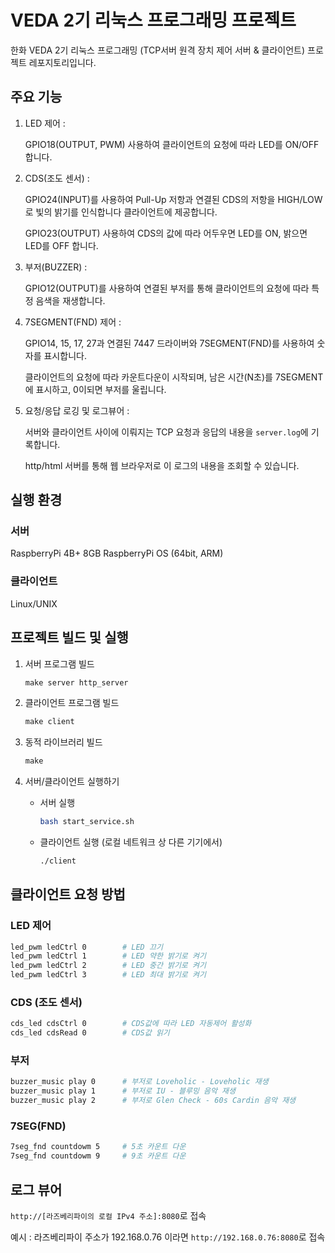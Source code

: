 # VEDA 2기 리눅스 프로그래밍 프로젝트
한화 VEDA 2기 리눅스 프로그래밍 (TCP서버 원격 장치 제어 서버 & 클라이언트) 프로젝트 레포지토리입니다.


## 주요 기능
1. LED 제어 : 

   GPIO18(OUTPUT, PWM) 사용하여 클라이언트의 요청에 따라 LED를 ON/OFF 합니다.
   
2. CDS(조도 센서) :
   
   GPIO24(INPUT)를 사용하여 Pull-Up 저항과 연결된 CDS의 저항을 HIGH/LOW로 빛의 밝기를 인식합니다 클라이언트에 제공합니다.

   GPIO23(OUTPUT) 사용하여 CDS의 값에 따라 어두우면 LED를 ON, 밝으면 LED를 OFF 합니다.

3. 부저(BUZZER) :

   GPIO12(OUTPUT)를 사용하여 연결된 부저를 통해 클라이언트의 요청에 따라 특정 음색을 재생합니다.

4. 7SEGMENT(FND) 제어 :

   GPIO14, 15, 17, 27과 연결된 7447 드라이버와 7SEGMENT(FND)를 사용하여 숫자를 표시합니다.

   클라이언트의 요청에 따라 카운트다운이 시작되며, 남은 시간(N초)를 7SEGMENT에 표시하고, 0이되면 부저를 울립니다.

5. 요청/응답 로깅 및 로그뷰어 :

   서버와 클라이언트 사이에 이뤄지는 TCP 요청과 응답의 내용을 `server.log`에 기록합니다.

   http/html 서버를 통해 웹 브라우저로 이 로그의 내용을 조회할 수 있습니다.


## 실행 환경
### 서버
RaspberryPi 4B+ 8GB
RaspberryPi OS (64bit, ARM)

### 클라이언트
Linux/UNIX


## 프로젝트 빌드 및 실행

1. 서버 프로그램 빌드
    ```makefile
    make server http_server
    ```

2. 클라이언트 프로그램 빌드
    ```makefile
    make client
    ```

3. 동적 라이브러리 빌드
    ```makefile
    make
    ```


4. 서버/클라이언트 실행하기
    -  서버 실행
        ```bash
        bash start_service.sh
        ```

    -  클라이언트 실행 (로컬 네트워크 상 다른 기기에서)
        ```bash
        ./client
        ```

## 클라이언트 요청 방법

### LED 제어
```bash
led_pwm ledCtrl 0        # LED 끄기
led_pwm ledCtrl 1        # LED 약한 밝기로 켜기
led_pwm ledCtrl 2        # LED 중간 밝기로 켜기
led_pwm ledCtrl 3        # LED 최대 밝기로 켜기
```

### CDS (조도 센서)
```bash
cds_led cdsCtrl 0        # CDS값에 따라 LED 자동제어 활성화
cds_led cdsRead 0        # CDS값 읽기
```

### 부저
```bash
buzzer_music play 0      # 부저로 Loveholic - Loveholic 재생
buzzer_music play 1      # 부저로 IU - 블루밍 음악 재생
buzzer_music play 2      # 부저로 Glen Check - 60s Cardin 음악 재생
```
### 7SEG(FND)
```bash
7seg_fnd countdowm 5     # 5초 카운트 다운
7seg_fnd countdowm 9     # 9초 카운트 다운
```

## 로그 뷰어
`http://[라즈베리파이의 로컬 IPv4 주소]:8080`로 접속

예시 : 라즈베리파이 주소가 192.168.0.76 이라면
`http://192.168.0.76:8080`로 접속


